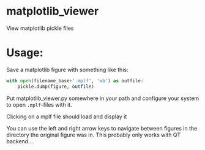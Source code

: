 # matplotlib_viewer
View matplotlib pickle files

# Usage:

Save a matplotlib figure with something like this:

```python
with open(filename_base+'.mplf', 'wb') as outfile:
    pickle.dump(figure, outfile)
```
Put matplotlib_viewer.py somewhere in your path and configure your system to open `.mplf`-files with it.

Clicking on a mplf file should load and display it

You can use the left and right arrow keys to navigate between figures in the directory the original figure was in.
This probably only works with QT backend...

